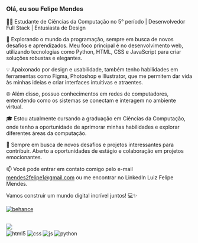 ### Olá, eu sou Felipe Mendes

👨‍💻 Estudante de Ciências da Computação no 5° período | Desenvolvedor Full Stack | Entusiasta de Design

🔭 Explorando o mundo da programação, sempre em busca de novos desafios e aprendizados. Meu foco principal é no desenvolvimento web, utilizando tecnologias como Python, HTML, CSS e JavaScript para criar soluções robustas e elegantes.

💡 Apaixonado por design e usabilidade, também tenho habilidades em ferramentas como Figma, Photoshop e Illustrator, que me permitem dar vida às minhas ideias e criar interfaces intuitivas e atraentes.

🌐 Além disso, possuo conhecimentos em redes de computadores, entendendo como os sistemas se conectam e interagem no ambiente virtual.

🎓 Estou atualmente cursando a graduação em Ciências da Computação, onde tenho a oportunidade de aprimorar minhas habilidades e explorar diferentes áreas da computação.

🚀 Sempre em busca de novos desafios e projetos interessantes para contribuir. Aberto a oportunidades de estágio e colaboração em projetos emocionantes.

📫 Você pode entrar em contato comigo pelo e-mail mendes2felipe1@gmail.com ou me encontrar no LinkedIn Luiz Felipe Mendes.

Vamos construir um mundo digital incrível juntos! 💻✨
<div style="display: inline_block">
  
  <a href="(https://www.behance.net/felipe_mendes"><img align="center" alt="behance" src="https://img.shields.io/badge/-Behance-blue?style=for-the-badge&logo=behance&logoColor=white"/></a>
</div><br/>


<picture>
  <source
    srcset="https://github-readme-stats.vercel.app/api?username=TWOmendes2&show_icons=true&theme=dark"
    media="(prefers-color-scheme: dark)"
  />
  <source
    srcset="https://github-readme-stats.vercel.app/api?username=TWOmendes2&show_icons=true"
    media="(prefers-color-scheme: light), (prefers-color-scheme: no-preference)"
  />
  <img src="https://github-readme-stats.vercel.app/api?username=TWOmendes2&show_icons=true" />
</picture>
<div style="display: inline_block">
  <img align="center" alt="html5" src="https://img.shields.io/badge/HTML5-E34F26?style=for-the-badge&logo=html5&logoColor=white" />
  <img align="center" alt="css" src="https://img.shields.io/badge/CSS3-1572B6?style=for-the-badge&logo=css3&logoColor=white" />
  <img align="center" alt="js" src="https://img.shields.io/badge/JavaScript-F7DF1E?style=for-the-badge&logo=javascript&logoColor=black" />
  <img align="center" alt="python" src="https://img.shields.io/badge/Python-3776AB?style=for-the-badge&logo=python&logoColor=white" />
</div><br/>

